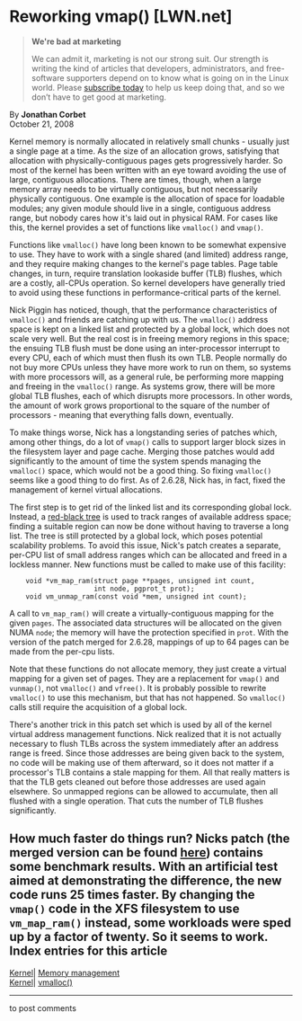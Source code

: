 # Reworking vmap() [LWN.net]

> **We're bad at marketing**
> 
> We can admit it, marketing is not our strong suit. Our strength is writing the kind of articles that developers, administrators, and free-software supporters depend on to know what is going on in the Linux world. Please [subscribe today](/Promo/nsn-bad/subscribe) to help us keep doing that, and so we don’t have to get good at marketing. 

By **Jonathan Corbet**  
October 21, 2008 

Kernel memory is normally allocated in relatively small chunks - usually just a single page at a time. As the size of an allocation grows, satisfying that allocation with physically-contiguous pages gets progressively harder. So most of the kernel has been written with an eye toward avoiding the use of large, contiguous allocations. There are times, though, when a large memory array needs to be virtually contiguous, but not necessarily physically contiguous. One example is the allocation of space for loadable modules; any given module should live in a single, contiguous address range, but nobody cares how it's laid out in physical RAM. For cases like this, the kernel provides a set of functions like `vmalloc()` and `vmap()`. 

Functions like `vmalloc()` have long been known to be somewhat expensive to use. They have to work with a single shared (and limited) address range, and they require making changes to the kernel's page tables. Page table changes, in turn, require translation lookaside buffer (TLB) flushes, which are a costly, all-CPUs operation. So kernel developers have generally tried to avoid using these functions in performance-critical parts of the kernel. 

Nick Piggin has noticed, though, that the performance characteristics of `vmalloc()` and friends are catching up with us. The `vmalloc()` address space is kept on a linked list and protected by a global lock, which does not scale very well. But the real cost is in freeing memory regions in this space; the ensuing TLB flush must be done using an inter-processor interrupt to every CPU, each of which must then flush its own TLB. People normally do not buy more CPUs unless they have more work to run on them, so systems with more processors will, as a general rule, be performing more mapping and freeing in the `vmalloc()` range. As systems grow, there will be more global TLB flushes, each of which disrupts more processors. In other words, the amount of work grows proportional to the square of the number of processors \- meaning that everything falls down, eventually. 

To make things worse, Nick has a longstanding series of patches which, among other things, do a lot of `vmap()` calls to support larger block sizes in the filesystem layer and page cache. Merging those patches would add significantly to the amount of time the system spends managing the `vmalloc()` space, which would not be a good thing. So fixing `vmalloc()` seems like a good thing to do first. As of 2.6.28, Nick has, in fact, fixed the management of kernel virtual allocations. 

The first step is to get rid of the linked list and its corresponding global lock. Instead, a [red-black tree](http://lwn.net/Articles/184495/) is used to track ranges of available address space; finding a suitable region can now be done without having to traverse a long list. The tree is still protected by a global lock, which poses potential scalability problems. To avoid this issue, Nick's patch creates a separate, per-CPU list of small address ranges which can be allocated and freed in a lockless manner. New functions must be called to make use of this facility: 
    
    
        void *vm_map_ram(struct page **pages, unsigned int count, 
                         int node, pgprot_t prot);
        void vm_unmap_ram(const void *mem, unsigned int count);
    

A call to `vm_map_ram()` will create a virtually-contiguous mapping for the given `pages`. The associated data structures will be allocated on the given NUMA `node`; the memory will have the protection specified in `prot`. With the version of the patch merged for 2.6.28, mappings of up to 64 pages can be made from the per-cpu lists. 

Note that these functions do not allocate memory, they just create a virtual mapping for a given set of pages. They are a replacement for `vmap()` and `vunmap()`, not `vmalloc()` and `vfree()`. It is probably possible to rewrite `vmalloc()` to use this mechanism, but that has not happened. So `vmalloc()` calls still require the acquisition of a global lock. 

There's another trick in this patch set which is used by all of the kernel virtual address management functions. Nick realized that it is not actually necessary to flush TLBs across the system immediately after an address range is freed. Since those addresses are being given back to the system, no code will be making use of them afterward, so it does not matter if a processor's TLB contains a stale mapping for them. All that really matters is that the TLB gets cleaned out before those addresses are used again elsewhere. So unmapped regions can be allowed to accumulate, then all flushed with a single operation. That cuts the number of TLB flushes significantly. 

How much faster do things run? Nicks patch (the merged version can be found [here](http://git.kernel.org/git/?p=linux/kernel/git/torvalds/linux-2.6.git;a=commit;h=db64fe02258f1507e13fe5212a989922323685ce)) contains some benchmark results. With an artificial test aimed at demonstrating the difference, the new code runs 25 times faster. By changing the `vmap()` code in the XFS filesystem to use `vm_map_ram()` instead, some workloads were sped up by a factor of twenty. So it seems to work.  
Index entries for this article  
---  
[Kernel](/Kernel/Index)| [Memory management](/Kernel/Index#Memory_management)  
[Kernel](/Kernel/Index)| [vmalloc()](/Kernel/Index#vmalloc)  
  


* * *

to post comments 
